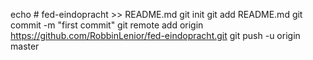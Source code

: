 echo # fed-eindopracht >> README.md
git init
git add README.md
git commit -m "first commit"
git remote add origin https://github.com/RobbinLenior/fed-eindopracht.git
git push -u origin master
